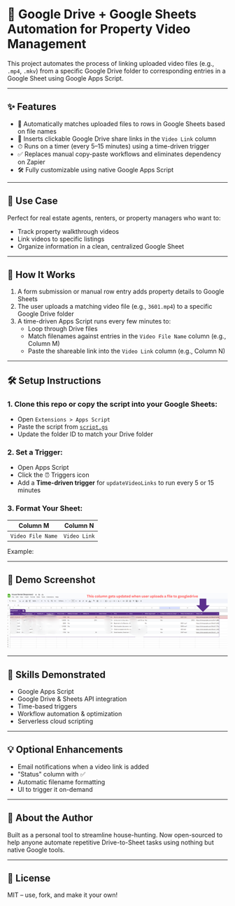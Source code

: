 # 🏡 Google Drive + Google Sheets Automation for Property Video Management

This project automates the process of linking uploaded video files (e.g., `.mp4`, `.mkv`) from a specific Google Drive folder to corresponding entries in a Google Sheet using Google Apps Script.

---

## ✨ Features

- 🧠 Automatically matches uploaded files to rows in Google Sheets based on file names
- 🔗 Inserts clickable Google Drive share links in the `Video Link` column
- ⏱ Runs on a timer (every 5–15 minutes) using a time-driven trigger
- ✅ Replaces manual copy-paste workflows and eliminates dependency on Zapier
- 🛠 Fully customizable using native Google Apps Script

---

## 📁 Use Case

Perfect for real estate agents, renters, or property managers who want to:

- Track property walkthrough videos
- Link videos to specific listings
- Organize information in a clean, centralized Google Sheet

---

## 🔧 How It Works

1. A form submission or manual row entry adds property details to Google Sheets
2. The user uploads a matching video file (e.g., `3601.mp4`) to a specific Google Drive folder
3. A time-driven Apps Script runs every few minutes to:
   - Loop through Drive files
   - Match filenames against entries in the `Video File Name` column (e.g., Column M)
   - Paste the shareable link into the `Video Link` column (e.g., Column N)

---

## 🛠 Setup Instructions

### 1. Clone this repo or copy the script into your Google Sheets:
- Open `Extensions > Apps Script`
- Paste the script from [`script.gs`](script.gs)
- Update the folder ID to match your Drive folder

### 2. Set a Trigger:
- Open Apps Script
- Click the ⏰ Triggers icon
- Add a **Time-driven trigger** for `updateVideoLinks` to run every 5 or 15 minutes

### 3. Format Your Sheet:
| Column M         | Column N         |
|------------------|------------------|
| `Video File Name`| `Video Link`     |

Example:

---

## 📸 Demo Screenshot

![Screenshot](sheets.png)

---

## 🧠 Skills Demonstrated

- Google Apps Script
- Google Drive & Sheets API integration
- Time-based triggers
- Workflow automation & optimization
- Serverless cloud scripting

---

## 💡 Optional Enhancements

- Email notifications when a video link is added
- "Status" column with ✅
- Automatic filename formatting
- UI to trigger it on-demand

---

## 🧙 About the Author

Built as a personal tool to streamline house-hunting. Now open-sourced to help anyone automate repetitive Drive-to-Sheet tasks using nothing but native Google tools.

---

## 📄 License

MIT – use, fork, and make it your own!
